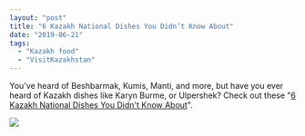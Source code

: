 ```yaml
---
layout: "post"
title: "6 Kazakh National Dishes You Didn’t Know About"
date: "2019-06-21"
tags: 
  - "Kazakh food"
  - "VisitKazakhstan"
---
```


<span class="css-901oao css-16my406 r-1qd0xha r-ad9z0x r-bcqeeo r-qvutc0">You've heard of Beshbarmak, Kumis, Manti, and more, but have you ever heard of </span><span class="r-18u37iz">Kazakh</span><span class="css-901oao css-16my406 r-1qd0xha r-ad9z0x r-bcqeeo r-qvutc0"> dishes like Karyn Burme, or Ulpershek? Check out these "[6 Kazakh National Dishes You Didn't Know About](https://weproject.media/en/articles/detail/6-kazakh-national-dishes-you-didn-t-know-about/)".</span>

![](/assets/images/2019-06-21-6-kazakh-national-dishes-you-didnt-know-about-kazakh-food.jpg)